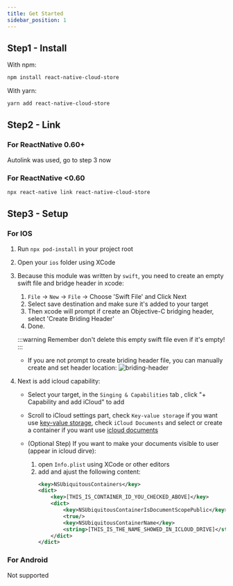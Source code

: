 ```yaml
---
title: Get Started
sidebar_position: 1
---
```


## Step1 - Install
With npm:
```bash
npm install react-native-cloud-store
```

With yarn:
```bash
yarn add react-native-cloud-store
```

## Step2 - Link
### For ReactNative 0.60+
Autolink was used, go to step 3 now
### For ReactNative <0.60
```bash
npx react-native link react-native-cloud-store
```

## Step3 - Setup
### For IOS
1. Run `npx pod-install` in your project root
1. Open your `ios` folder using XCode
1. Because this module was written by `swift`, you need to create an empty swift file and bridge header in xcode:
    1. `File` -> `New` -> `File` -> Choose 'Swift File' and Click Next
    1. Select save destination and make sure it's added to your target
    1. Then xcode will prompt if create an Objective-C bridging header, select 'Create Briding Header'
    1. Done.

      :::warning
      Remember don't delete this empty swift file even if it's empty!
      :::

    - If you are not prompt to create briding header file, you can manually create and set header location:
     ![briding-header](/images/bridging-header-settings.png)
1. Next is add icloud capability:
    - Select your target, in the `Singing & Capabilities` tab , click "+ Capability and add iCloud" to add
    - Scroll to iCloud settings part, check `Key-value storage` if you want use [key-value storage](https://developer.apple.com/documentation/foundation/nsubiquitouskeyvaluestore), check `iCloud Documents` and select or create a container if you want use [icloud documents](https://developer.apple.com/documentation/uikit/documents_data_and_pasteboard/synchronizing_documents_in_the_icloud_environment)

    - (Optional Step) If you want to make your documents visible to user (appear in icloud dirve):
      1. open `Info.plist` using XCode or other editors
      2. add and ajust the following content:
          ```xml
          <key>NSUbiquitousContainers</key>
          <dict>
              <key>[THIS_IS_CONTAINER_ID_YOU_CHECKED_ABOVE]</key>
              <dict>
                  <key>NSUbiquitousContainerIsDocumentScopePublic</key>
                  <true/>
                  <key>NSUbiquitousContainerName</key>
                  <string>[THIS_IS_THE_NAME_SHOWED_IN_ICLOUD_DRIVE]</string>
              </dict>
          </dict>
          ```


### For Android
Not supported
